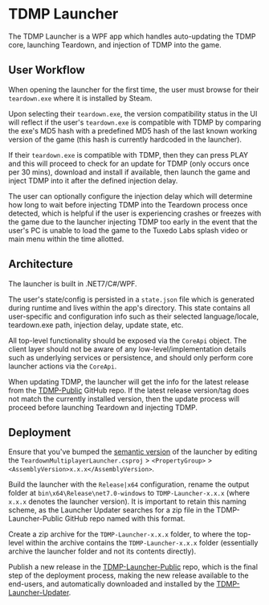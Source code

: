 # TDMP Launcher
The TDMP Launcher is a WPF app which handles auto-updating the TDMP core, launching Teardown, and injection of TDMP into the game.

## User Workflow
When opening the launcher for the first time, the user must browse for their `teardown.exe` where it is installed by Steam.

Upon selecting their `teardown.exe`, the version compatibility status in the UI will reflect if the user's `teardown.exe` is compatible
with TDMP by comparing the exe's MD5 hash with a predefined MD5 hash of the last known working version of the game (this hash is currently hardcoded in the launcher).

If their `teardown.exe` is compatible with TDMP, then they can press PLAY and this will proceed to check for an update for TDMP (only occurs once per 30 mins), download and install if available, then
launch the game and inject TDMP into it after the defined injection delay.

The user can optionally configure the injection delay which will determine how long to wait before injecting TDMP into the Teardown process once detected, which is
helpful if the user is experiencing crashes or freezes with the game due to the launcher injecting TDMP too early in the event that the user's PC is unable to
load the game to the Tuxedo Labs splash video or main menu within the time allotted.

## Architecture
The launcher is built in .NET7/C#/WPF.

The user's state/config is persisted in a `state.json` file which is generated during runtime and lives within the app's directory.
This state contains all user-specific and configuration info such as their selected language/locale, teardown.exe path, injection delay, update state, etc.

All top-level functionality should be exposed via the `CoreApi` object.
The client layer should not be aware of any low-level/implementation details such as underlying services or persistence,
and should only perform core launcher actions via the `CoreApi`.

When updating TDMP, the launcher will get the info for the latest release from the [TDMP-Public](https://github.com/TDMP-Team/TDMP-Public/releases) GitHub repo.
If the latest release version/tag does not match the currently installed version, then the update process will proceed before launching Teardown and injecting TDMP.

## Deployment
Ensure that you've bumped the [semantic version](https://semver.org/) of the launcher by editing the `TeardownMultiplayerLauncher.csproj` > `<PropertyGroup>` > `<AssemblyVersion>x.x.x</AssemblyVersion>`.

Build the launcher with the `Release|x64` configuration, rename the output folder at `bin\x64\Release\net7.0-windows` to `TDMP-Launcher-x.x.x` (where `x.x.x` denotes the launcher version).
It is important to retain this naming scheme, as the Launcher Updater searches for a zip file in the TDMP-Launcher-Public GitHub repo named with this format.

Create a zip archive for the `TDMP-Launcher-x.x.x` folder, to where the top-level within the archive contains the `TDMP-Launcher-x.x.x` folder (essentially archive the launcher folder and not its contents directly).

Publish a new release in the [TDMP-Launcher-Public](https://github.com/TDMP-Team/TDMP-Launcher-Public/releases) repo, which is the final step of the deployment process, making the new release
available to the end-users, and automatically downloaded and installed by the [TDMP-Launcher-Updater](https://github.com/TDMP-Team/TDMP-Launcher-Public).